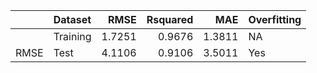 |     |Dataset  |   RMSE| Rsquared|    MAE|Overfitting |
|:----|:--------|------:|--------:|------:|:-----------|
|     |Training | 1.7251|   0.9676| 1.3811|NA          |
|RMSE |Test     | 4.1106|   0.9106| 3.5011|Yes         |
